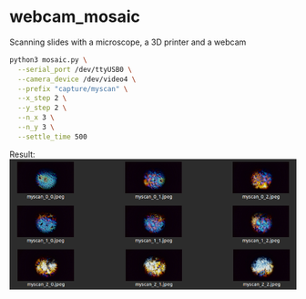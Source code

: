 # webcam_mosaic

Scanning slides with a microscope, a 3D printer and a webcam

```bash
python3 mosaic.py \
  --serial_port /dev/ttyUSB0 \
  --camera_device /dev/video4 \
  --prefix "capture/myscan" \
  --x_step 2 \
  --y_step 2 \
  --n_x 3 \
  --n_y 3 \
  --settle_time 500
```

Result: 
![results](results.png)